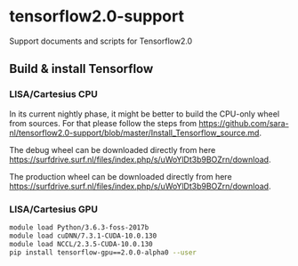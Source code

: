 # tensorflow2.0-support
Support documents and scripts for Tensorflow2.0

## Build & install Tensorflow
### LISA/Cartesius CPU
In its current nightly phase, it might be better to build the CPU-only wheel from sources. For that please follow the steps from https://github.com/sara-nl/tensorflow2.0-support/blob/master/Install_Tensorflow_source.md. 

The debug wheel can be downloaded directly from here https://surfdrive.surf.nl/files/index.php/s/uWoYlDt3b9BOZrn/download.

The production wheel can be downloaded directly from here https://surfdrive.surf.nl/files/index.php/s/uWoYlDt3b9BOZrn/download.

### LISA/Cartesius GPU
```bash
module load Python/3.6.3-foss-2017b
module load cuDNN/7.3.1-CUDA-10.0.130 
module load NCCL/2.3.5-CUDA-10.0.130
pip install tensorflow-gpu==2.0.0-alpha0 --user
```
